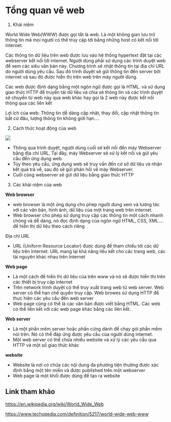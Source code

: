 # Tổng quan vê web
1. Khái niệm

World Wide Web(WWW) được gọi tắt là web. Là một không gian lưu trữ thông tin mà mọi người có thể truy cập tới bằng những host có kết nối tới internet. 

Các thông tin dữ liệu trên web được lưu vào hệ thống hypertext đặt tại các webserver kết nối tới internet. Người dùng phải sử dụng các trình duyệt web để xem các siêu văn bản này. Chương trình sẽ nhật thông tin tại địa chỉ URL do người dùng yêu cầu. Sau đó trình duyệt sẽ gửi thông tin đến server bởi internet và sau đó được hiển thị trên web trên máy người dùng. 

Các web được định dạng bằng một ngôn ngữ được gọi là HTML. và sử dụng giao thức HTTP để truyền tải dữ liệu và chia sẻ thông tin và các trình duyệt sẽ chuyển từ web này qua web khác hay gọi là 2 web này được kết nối thông qua các liên kết

Lợi ích của web: Thông tin dễ dàng cập nhật, thay đổi, cập nhật thông tin bất cứ đâu, lượng thông tin không giới hạn.... 

2. Cách thức hoạt động của web

![](https://github.com/duckmak14/thuctapsinh/blob/master/DucNA/Web%20/Tong-quan/image/screen.png)

- Thông qua trình duyệt, người dùng cuối sẽ kết nối đến máy Webserver bằng địa chỉ URL. Tại đây, máy Webserver sẽ xử lý kết nối và gửi yêu cầu đến ứng dụng web.
- Tùy theo yêu cầu, ứng dụng web sẽ truy vấn đến cơ sở dữ liệu và nhận kết quả trả về, sau đó sẽ gửi phản hồi về máy Webserver.
- Cuối cùng webserver sẽ gửi dữ liệu bằng giao thức HTTP 

3. Các khái niệm của web 

**Web browser**
- web browser là một ứng dụng cho phép người dùng xem và tương tác với các văn bản, hình ảnh, dữ liệu của một trang web trên internet.
- Web browser cho phép sử dụng truy cập các thông tin một cách nhanh chóng và dễ dàng, nó đọc định dạng của ngôn ngữ HTML, CSS, XML.... để hiển thị dữ liệu theo cách riêng 

Địa chỉ URL 
- URL (Uniform Resource Locator) được dùng để tham chiếu tới các dữ liệu trên Internet. URL mang lại khả năng liêu kết cho các trang web, các tài nguyên khác nhau trên internet 

**Web page** 
- Là một cách để hiển thị dữ liệu của trên www và nó sẽ được hiển thị trên các thiết bị truy cập internet
- Trên network trình duyệt có thể truy xuất trang web từ web server. Web server có thể hạn chế quyền truy cập. Web browes sử dụng HTTP để thực hiện các yêu cầu đến web server 
- Web page cũng có thể là các văn bản được viết bằng HTML. Các web có thể liên kết với các web page khác bằng các liên kết. 

**Web server**
- Là một phần mêm server hoặc phần cứng dành để chạy gói phần mềm nói trên. Nó có thể đáp ứng được yêu cầu của người dùng internet. 
- Một web server có thể chứa nhiều website và xử lý các yêu cầu qua HTTP và một số giao thức khác 

**website**
- Website là nơi có chứa các nội dung đa phương tiện thường được xác định bằng một tên miền và được published trên một webserver 
- Web page là một khối được dùng để tạo ra website

## Link tham khảo 
https://en.wikipedia.org/wiki/World_Wide_Web

https://www.techopedia.com/definition/5217/world-wide-web-www

